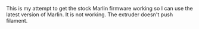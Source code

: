 This is my attempt to get the stock Marlin firmware working so I can use the latest version of Marlin.  It is not working.  The extruder doesn't push filament.